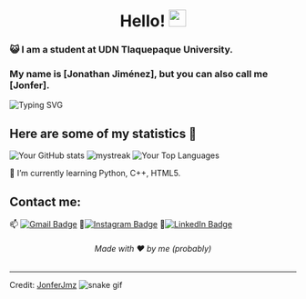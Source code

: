 <h1 align="center">Hello! <img src="https://media3.giphy.com/media/KAq5w47R9rmTuvWOWa/giphy.gif?cid=ecf05e470nflz54f9pspacom5jaosfotun26kaqdakerki3u&ep=v1_gifs_search&rid=giphy.gif&ct=g" width="30"></h1>

### :smiley_cat: I am a student at UDN Tlaquepaque University.

### My name is [Jonathan Jiménez], but you can also call me [Jonfer].
![Typing SVG](https://readme-typing-svg.demolab.com?font=Fira+Code&size=22&pause=1000&center=true&vCenter=true&width=435&lines=Hi+there!+I'm+Jonfer+%F0%9F%91%8B;A+passionate+DevOps+student;Always+learning+new+tech+%F0%9F%9A%80)

## Here are some of my statistics 🚀
![Your GitHub stats](https://github-readme-stats.vercel.app/api?username=JonferJmz&show_icons=true&theme=tokyonight)
<img src="https://github-readme-streak-stats.herokuapp.com/?user=JonferJmz&theme=tokyonight" alt="mystreak"/>
![Your Top Languages](https://github-readme-stats.vercel.app/api/top-langs/?username=JonferJmz&theme=tokyonight&layout=compact)

🌱 I’m currently learning Python, C++, HTML5.

## Contact me: 
📫 [![Gmail Badge](https://img.shields.io/badge/-huesomillonario666@gmail.com-blue?style=flat-roundedrectangle&logo=Gmail&logoColor=white&link=mailto:huesomillonario666@gmail.com)](mailto:huesomillonario666@gmail.com)
📸[![Instagram Badge](https://img.shields.io/badge/-jonfer.jmz-E4405F?style=flat-roundedrectangle&logo=instagram&logoColor=white&link=https://www.instagram.com/jonfer.jmz/)](https://www.instagram.com/jonfer.jmz/)
💼[![LinkedIn Badge](https://img.shields.io/badge/-jonathan--jim%C3%A9nez-blue?style=flat-roundedrectangle&logo=linkedin&logoColor=white&link=https://www.linkedin.com/in/jonathan-jim%C3%A9nez-b3337b1a7/)](https://www.linkedin.com/in/jonathan-jim%C3%A9nez-b3337b1a7/)



<h6 align="center">Made with ❤️ by me (probably)</h6>

------
Credit: [JonferJmz](https://github.com/JonferJmz)
![snake gif](https://github.com/JonferJmz/JonferJmz/blob/output/github-contribution-grid-snake.svg)

